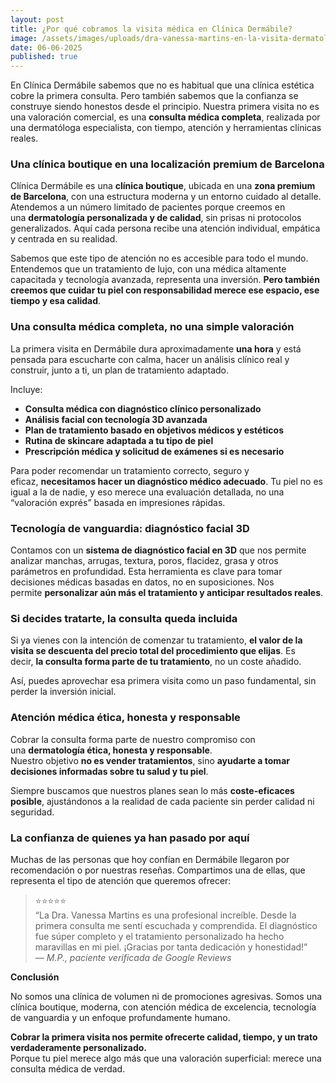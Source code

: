 ```yaml
---
layout: post
title: ¿Por qué cobramos la visita médica en Clínica Dermábile?
image: /assets/images/uploads/dra-vanessa-martins-en-la-visita-dermatologica-en-cli-nica-derma-bile.png
date: 06-06-2025
published: true
---
```

En Clínica Dermábile sabemos que no es habitual que una clínica estética cobre la primera consulta. Pero también sabemos que la confianza se construye siendo honestos desde el principio. Nuestra primera visita no es una valoración comercial, es una **consulta médica completa**, realizada por una dermatóloga especialista, con tiempo, atención y herramientas clínicas reales.

### Una clínica boutique en una localización premium de Barcelona

Clínica Dermábile es una **clínica boutique**, ubicada en una **zona premium de Barcelona**, con una estructura moderna y un entorno cuidado al detalle. Atendemos a un número limitado de pacientes porque creemos en una **dermatología personalizada y de calidad**, sin prisas ni protocolos generalizados. Aquí cada persona recibe una atención individual, empática y centrada en su realidad.

Sabemos que este tipo de atención no es accesible para todo el mundo. Entendemos que un tratamiento de lujo, con una médica altamente capacitada y tecnología avanzada, representa una inversión. **Pero también creemos que cuidar tu piel con responsabilidad merece ese espacio, ese tiempo y esa calidad**.

### Una consulta médica completa, no una simple valoración

La primera visita en Dermábile dura aproximadamente **una hora** y está pensada para escucharte con calma, hacer un análisis clínico real y construir, junto a ti, un plan de tratamiento adaptado.

Incluye:

* **Consulta médica con diagnóstico clínico personalizado**
* **Análisis facial con tecnología 3D avanzada**
* **Plan de tratamiento basado en objetivos médicos y estéticos**
* **Rutina de skincare adaptada a tu tipo de piel**
* **Prescripción médica y solicitud de exámenes si es necesario**

Para poder recomendar un tratamiento correcto, seguro y eficaz, **necesitamos hacer un diagnóstico médico adecuado**. Tu piel no es igual a la de nadie, y eso merece una evaluación detallada, no una “valoración exprés” basada en impresiones rápidas.

### Tecnología de vanguardia: diagnóstico facial 3D

Contamos con un **sistema de diagnóstico facial en 3D** que nos permite analizar manchas, arrugas, textura, poros, flacidez, grasa y otros parámetros en profundidad. Esta herramienta es clave para tomar decisiones médicas basadas en datos, no en suposiciones. Nos permite **personalizar aún más el tratamiento y anticipar resultados reales**.

### Si decides tratarte, la consulta queda incluida

Si ya vienes con la intención de comenzar tu tratamiento, **el valor de la visita se descuenta del precio total del procedimiento que elijas**. Es decir, **la consulta forma parte de tu tratamiento**, no un coste añadido.

Así, puedes aprovechar esa primera visita como un paso fundamental, sin perder la inversión inicial.

### Atención médica ética, honesta y responsable

Cobrar la consulta forma parte de nuestro compromiso con una **dermatología ética, honesta y responsable**.\
Nuestro objetivo **no es vender tratamientos**, sino **ayudarte a tomar decisiones informadas sobre tu salud y tu piel**.

Siempre buscamos que nuestros planes sean lo más **coste-eficaces posible**, ajustándonos a la realidad de cada paciente sin perder calidad ni seguridad.

### La confianza de quienes ya han pasado por aquí

Muchas de las personas que hoy confían en Dermábile llegaron por recomendación o por nuestras reseñas. Compartimos una de ellas, que representa el tipo de atención que queremos ofrecer:

> ⭐⭐⭐⭐⭐\
> “La Dra. Vanessa Martins es una profesional increíble. Desde la primera consulta me sentí escuchada y comprendida. El diagnóstico fue súper completo y el tratamiento personalizado ha hecho maravillas en mi piel. ¡Gracias por tanta dedicación y honestidad!”\
> — *M.P., paciente verificada de Google Reviews*

**Conclusión**

No somos una clínica de volumen ni de promociones agresivas. Somos una clínica boutique, moderna, con atención médica de excelencia, tecnología de vanguardia y un enfoque profundamente humano.

**Cobrar la primera visita nos permite ofrecerte calidad, tiempo, y un trato verdaderamente personalizado.**\
Porque tu piel merece algo más que una valoración superficial: merece una consulta médica de verdad.